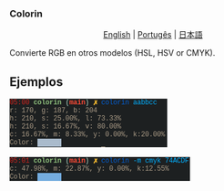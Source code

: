 ### Colorin

<p align="center">
	<a href="../README-en.md">English</a> |
	<a href="README-pt.md">Portugês</a> |
	<a href="README-jp.md">日本語</a>
</p>

Convierte RGB en otros modelos (HSL, HSV or CMYK).

## Ejemplos

![normal](imgs/normal.png)

![cmyk](imgs/cmyk.png)
